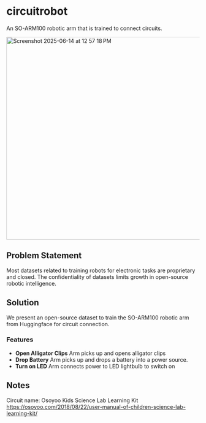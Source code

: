 # circuitrobot
An SO-ARM100 robotic arm that is trained to connect circuits. 

<img width="529" alt="Screenshot 2025-06-14 at 12 57 18 PM" src="https://github.com/user-attachments/assets/fadaff8a-77a4-4aa3-b0ec-5e1f7b7cfa5d" />

## Problem Statement
Most datasets related to training robots for electronic tasks are proprietary and closed. The confidentiality of datasets limits growth in open-source robotic intelligence.

## Solution
We present an open-source dataset to train the SO-ARM100 robotic arm from Huggingface for circuit connection. 

### Features
- **Open Alligator Clips** Arm picks up and opens alligator clips
- **Drop Battery** Arm picks up and drops a battery into a power source.
- **Turn on LED** Arm connects power to LED lightbulb to switch on



## Notes
Circuit name: Osoyoo Kids Science Lab Learning Kit 
https://osoyoo.com/2018/08/22/user-manual-of-children-science-lab-learning-kit/


